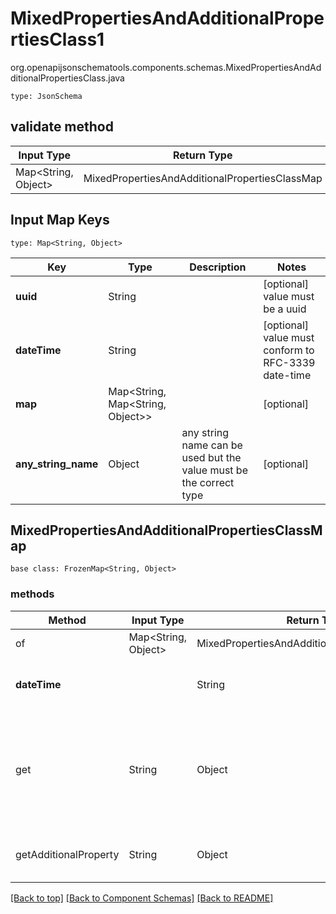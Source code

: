 # MixedPropertiesAndAdditionalPropertiesClass1
org.openapijsonschematools.components.schemas.MixedPropertiesAndAdditionalPropertiesClass.java
```
type: JsonSchema
```

## validate method
| Input Type | Return Type | Notes |
| ---------- | ----------- | ----- |
| Map<String, Object> | MixedPropertiesAndAdditionalPropertiesClassMap | |

## Input Map Keys
```
type: Map<String, Object>
```
Key | Type |  Description | Notes
------------ | ------------- | ------------- | -------------
**uuid** | String |  | [optional] value must be a uuid
**dateTime** | String |  | [optional] value must conform to RFC-3339 date-time
**map** | Map<String, Map<String, Object>> |  | [optional]
**any_string_name** | Object | any string name can be used but the value must be the correct type | [optional]

## MixedPropertiesAndAdditionalPropertiesClassMap
```
base class: FrozenMap<String, Object>
```

### methods
Method | Input Type | Return Type | Notes
------ | ---------- | ----------- | ------
of | Map<String, Object> | MixedPropertiesAndAdditionalPropertiesClassMap | a constructor
**dateTime** | | String | [optional] value must conform to RFC-3339 date-time
get | String | Object | This model has invalid python names so this method is used under the hood when you access instance["uuid"], instance["map"], 
getAdditionalProperty | String | Object | provides type safety for additional properties


[[Back to top]](#top) [[Back to Component Schemas]](../../../README.md#Component-Schemas) [[Back to README]](../../../README.md)
